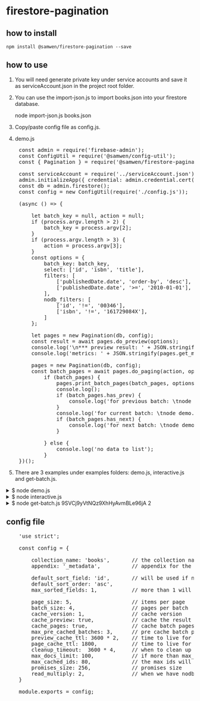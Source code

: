 # firestore-pagination

## how to install

    npm install @samwen/firestore-pagination --save

## how to use

1. You will need generate private key under service accounts and save it as serviceAccount.json in the project root folder.
2. You can use the import-json.js to import books.json into your firestore database.

    node import-json.js books.json

3. Copy/paste config file as config.js.

4. demo.js
<pre>
    const admin = require('firebase-admin');
    const ConfigUtil = require('@samwen/config-util');
    const { Pagination } = require('@samwen/firestore-pagination');

    const serviceAccount = require('../serviceAccount.json');
    admin.initializeApp({ credential: admin.credential.cert(serviceAccount) });
    const db = admin.firestore();
    const config = new ConfigUtil(require('./config.js'));

    (async () => {
    
        let batch_key = null, action = null;
        if (process.argv.length > 2) {
            batch_key = process.argv[2];
        }
        if (process.argv.length > 3) {
            action = process.argv[3];
        }
        const options = {
            batch_key: batch_key,
            select: ['id', 'isbn', 'title'],
            filters: [
                ['publishedDate.date', 'order-by', 'desc'],
                ['publishedDate.date', '>=', '2010-01-01'],
            ],
            nodb_filters: [
                ['id', '!=', '00346'],
                ['isbn', '!=', '161729084X'],
            ]
        };

        let pages = new Pagination(db, config);
        const result = await pages.do_preview(options);
        console.log('\n*** preview result: ' + JSON.stringify(result));
        console.log('metrics: ' + JSON.stringify(pages.get_metrics())+'\n');

        pages = new Pagination(db, config);
        const batch_pages = await pages.do_paging(action, options);
            if (batch_pages) {
                pages.print_batch_pages(batch_pages, options.select);
                console.log();
                if (batch_pages.has_prev) {
                    console.log('for previous batch: \tnode demo.js ' + batch_pages.batch_key + ' PREV')
                }
                console.log('for current batch: \tnode demo.js ' + batch_pages.batch_key)
                if (batch_pages.has_next) {
                    console.log('for next batch: \tnode demo.js ' + batch_pages.batch_key + ' NEXT')
                }
    
            } else {
                console.log('no data to list');
            }
    })();
</pre>

5. There are 3 examples under examples folders: demo.js, interactive.js and get-batch.js.

<details>
  <summary>$ node demo.js</summary>
<pre>
    *** preview result: {"total":"> 100","cached_count":81}
    metrics: {"read_docs":1,"write_docs":1,"delete_docs":0,"runtime":518}

    ---------------------- batch no: 1 ----------------------
    ### page no 1
        id,	isbn,	title
    1:	00368,	1617291692,	The Well-Grounded Rubyist, Second Edition
    2:	00352,	1617291455,	Ember.js in Action
    3:	00349,	1617291412,	The Joy of Clojure, Second Edition
    4:	00289,	1617290629,	CoffeeScript in Action
    5:	00387,	1617292133,	Learn SQL Server Administration in a Month of Lunches
    ### page no 2
        id,	isbn,	title
    1:	00186,	1935182994,	EJB 3 in Action, Second Edition
    2:	00350,	1617291420,	iOS 7 in Action
    3:	00358,	1617291560,	Practical Data Science with R
    4:	00324,	1617291021,	Solr in Action
    5:	00305,	1617290904,	Play for Java
    ### page no 3
        id,	isbn,	title
    1:	00336,	1617291218,	The Mikado Method
    2:	00323,	1617291056,	Kanban in Action
    3:	00302,	1617290823,	Mule in Action, Second Edition
    4:	00341,	1617291307,	Gradle in Action
    5:	00291,	1617290491,	HTML5 in Action
    ### page no 4
        id,	isbn,	title
    1:	00272,	1617290327,	Ext JS in Action, Second Edition
    2:	00365,	1617291374,	Windows Phone 8 in Action
    3:	00317,	1617290971,	Learn Windows IIS in a Month of Lunches
    4:	00301,	1617290394,	Linked Data
    5:	00306,	1617290920,	Hello World! Second Edition

    batch_key: 2x7xAh2OteQAorX33uvpYBeGdIZ-2wlXBxTHH4BCypr3FkFASqHbMibqnO
    start_page_no: 1 has_prev: false has_next: true
    metrics: {"read_docs":1,"write_docs":1,"delete_docs":0,"runtime":372}

    for current batch: 	node demo.js 2x7xAh2OteQAorX33uvpYBeGdIZ-2wlXBxTHH4BCypr3FkFASqHbMibqnO
    for next batch: 	node demo.js 2x7xAh2OteQAorX33uvpYBeGdIZ-2wlXBxTHH4BCypr3FkFASqHbMibqnO NEXT
</pre>
</details>

<details>
  <summary>$ node interactive.js</summary>
<pre>
    cleanup items: 0
    metrics: {"read_docs":1,"write_docs":0,"delete_docs":0,"runtime":484}
    ---------------------- batch no: 1 ----------------------
    ### page no 1
        id,	pages,	date,	isbn,	title
    1:	00035,	350,	2012-02-13,	1935182080,	Hello! Python
    2:	00089,	300,	2012-02-13,	1933988754,	SharePoint 2010 Site Owner's Manual
    3:	00266,	325,	2012-02-24,	1933988770,	C++ Concurrency in Action
    4:	00200,	0,	2012-04-04,	1617290181,	Machine Learning in Action
    5:	00142,	0,	2012-04-11,	1935182498,	MacRuby in Action
    ### page no 2
        id,	pages,	date,	isbn,	title
    1:	00064,	500,	2012-04-13,	193518296X,	Spring Roo in Action
    2:	00257,	0,	2012-04-20,	1935182978,	RabbitMQ in Action
    3:	00234,	0,	2012-04-30,	1617290114,	PowerShell and WMI
    4:	00244,	0,	2012-05-14,	1935182706,	Scala in Depth
    5:	00184,	450,	2012-05-25,	1617290416,	ASP.NET MVC 4 in Action
    ### page no 3
        id,	pages,	date,	isbn,	title
    1:	00295,	0,	2012-05-30,	1617290610,	Flex Mobile in Action
    2:	00193,	925,	2012-06-01,	1617290319,	Silverlight 5 in Action
    3:	00009,	375,	2012-06-04,	1935182234,	Griffon in Action
    4:	00404,	0,	2012-07-10,	1617290068,	The Well-Grounded Java Developer
    5:	00204,	0,	2012-07-12,	1617290122,	Activiti in Action
    ### page no 4
        id,	pages,	date,	isbn,	title
    1:	00065,	0,	2012-07-27,	1617290270,	SOA Governance in Action
    2:	00196,	0,	2012-08-21,	1617290092,	Windows Phone 7 in Action
    3:	00220,	250,	2012-09-12,	1933988266,	SOA Patterns
    4:	00311,	0,	2012-09-14,	1617290777,	Programming the TI-83 Plus/TI-84 Plus
    5:	00411,	400,	2012-09-19,	1935182439,	Spring Integration in Action

    batch_key: 9SVCj9yVtNQz9XhHyAvmBLe96jA-2wlXBxTHOTwmCC5ZKspLzfl06Nkbo8
    start_page_no: 1 has_prev: false has_next: true
    metrics: {"read_docs":1,"write_docs":1,"delete_docs":0,"runtime":382}

    *** preview result: {"total":78,"cached_count":78}
    metrics: {"read_docs":1,"write_docs":1,"delete_docs":0,"runtime":338}

    Q Quit
    C Redo current pages (default)
    P Show previous pages
    N Show next pages
</pre>
</details>

<details>
  <summary>$ node get-batch.js 9SVCj9yVtNQz9XhHyAvmBLe96jA 2</summary>
<pre>
    ---------------------- batch no: 2 ----------------------
    ### page no 5
        id,	pageCount,	isbn,	title
    1:	00148,	450,	193518234X,	Restlet in Action
    2:	00293,	0,	1617290238,	Hadoop in Practice
    3:	00056,	325,	1935182897,	Hello! HTML5 & CSS3
    4:	00294,	0,	1617290521,	HBase in Action
    5:	00329,	0,	1617291080,	Learn Windows PowerShell in a Month of Lunches, ...
    ### page no 6
        id,	pageCount,	isbn,	title
    1:	00296,	0,	1617290432,	HTML5 for .NET Developers
    2:	00331,	0,	1617291161,	Learn PowerShell Toolmaking in a Month of Lunches
    3:	00212,	300,	193398869X,	Secrets of the JavaScript Ninja
    4:	00098,	0,	1617290262,	Metaprogramming in .NET
    5:	00106,	350,	193398838X,	Taming Text
    ### page no 7
        id,	pageCount,	isbn,	title
    1:	00307,	0,	1617290866,	Dart in Action
    2:	00247,	0,	1935182846,	GWT in Action, Second Edition
    3:	00125,	350,	1935182579,	Effective Unit Testing
    4:	00298,	0,	1617290556,	PowerShell in Depth
    5:	00276,	0,	1617290548,	Third-Party JavaScript 
    ### page no 8
        id,	pageCount,	isbn,	title
    1:	00322,	0,	1617291048,	OCA Java SE 7 Programmer I Certification Guide
    2:	00209,	0,	1935182757,	Scala in Action
    3:	00262,	600,	1935182056,	Spring in Practice
    4:	00274,	300,	1617290246,	Arduino in Action
    5:	00297,	0,	1617290564,	50 Android Hacks

    batch_key: 9SVCj9yVtNQz9XhHyAvmBLe96jA-2r7nSAPOpSKJWv8EpruMm9jAmJekWghiMSF8gs
    start_page_no: 5 has_prev: true has_next: true
    metrics: {"read_docs":1,"write_docs":1,"delete_docs":0,"runtime":511}
</pre>
</details>

## config file
<pre>
    'use strict';

    const config = {

        collection_name: 'books',       // the collection name the pagination is running
        appendix: '_metadata',          // appendix for the collection name that store cached results

        default_sort_field: 'id',       // will be used if no order-by is provided in the filter
        default_sort_order: 'asc',
        max_sorted_fields: 1,           // more than 1 will need to setup composite index ahead

        page_size: 5,                   // items per page
        batch_size: 4,                  // pages per batch
        cache_version: 1,               // cache version
        cache_preview: true,            // cache the result of preview
        cache_pages: true,              // cache batch pages
        max_pre_cached_batches: 3,      // pre cache batch pages during preview
        preview_cache_ttl: 3600 * 2,    // time to live for preview cache
        page_cache_ttl: 1800,           // time to live for batch pages cache
        cleanup_timeout:  3600 * 4,     // when to clean up caches
        max_docs_limit: 100,            // if more than max_docs_limit, it shows the total as > max_docs_limit
        max_cached_ids: 80,             // the max ids will be cached during preview
        promises_size: 256,             // promises size
        read_multiply: 2,               // when we have nodb filers, control how many additional docs to read
    }

    module.exports = config;
</pre>



